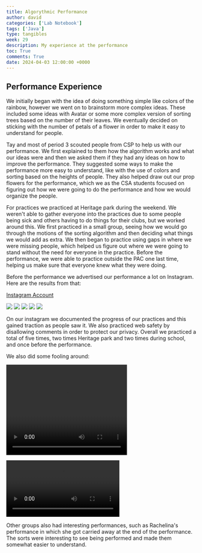 ```yaml
---
title: Algorythmic Performance
author: david
categories: ['Lab Notebook']
tags: ['Java']
type: tangibles
week: 29
description: My experience at the performance
toc: True
comments: True
date: 2024-04-03 12:00:00 +0000
---
```


## Performance Experience

We initially began with the idea of doing something simple like colors of the rainbow, however we went on to brainstorm more complex ideas. These included some ideas with Avatar or some more complex version of sorting trees based on the number of their leaves. We eventually decided on sticking with the number of petals of a flower in order to make it easy to understand for people.

Tay and most of period 3 scouted people from CSP to help us with our performance. We first explained to them how the algorithm works and what our ideas were and then we asked them if they had any ideas on how to improve the performance. They suggested some ways to make the performance more easy to understand, like with the use of colors and sorting based on the heights of people. They also helped draw out our prop flowers for the performance, which we as the CSA students focused on figuring out how we were going to do the performance and how we would organize the people.

For practices we practiced at Heritage park during the weekend. We weren't able to gather everyone into the practices due to some people being sick and others having to do things for their clubs, but we worked around this. We first practiced in a small group, seeing how we would go through the motions of the sorting algorithm and then deciding what things we would add as extra. We then began to practice using gaps in where we were missing people, which helped us figure out where we were going to stand without the need for everyone in the practice. Before the performance, we were able to practice outside the PAC one last time, helping us make sure that everyone knew what they were doing.

Before the performance we advertised our performance a lot on Instagram. Here are the results from that:

[Instagram Account](https://www.instagram.com/flower_mergers?igsh=MWQ1ZGUxMzBkMA==)

![](/assets/img/post_images/IMG_0838.jpg)
![](/assets/img/post_images/IMG_0839.jpg)
![](/assets/img/post_images/IMG_0840.jpg)
![](/assets/img/post_images/IMG_0841.jpg)
![](/assets/img/post_images/IMG_0842.jpg)

On our instagram we documented the progress of our practices and this gained traction as people saw it. We also practiced web safety by disallowing comments in order to protect our privacy. Overall we practiced a total of five times, two times Heritage park and two times during school, and once before the performance.

We also did some fooling around:

<video width="320" height="240" controls>
  <source src="/assets/img/post_images/Duke_of_Flowers_.mp4" type="video/mp4">
</video>

![](/assets/img/post_images/Duke_of_Flowers_.mp4)

Other groups also had interesting performances, such as Rachelina's performance in which she got carried away at the end of the performance. The sorts were interesting to see being performed and made them somewhat easier to understand.
